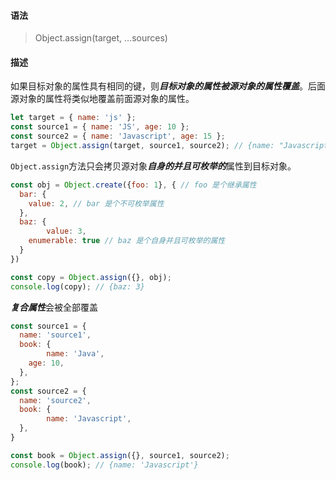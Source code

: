 #### 语法

> Object.assign(target, …sources)

#### 描述

如果目标对象的属性具有相同的键，则***目标对象的属性被源对象的属性覆盖***。后面源对象的属性将类似地覆盖前面源对象的属性。

```js
let target = { name: 'js' };
const source1 = { name: 'JS', age: 10 };
const source2 = { name: 'Javascript', age: 15 };
target = Object.assign(target, source1, source2); // {name: "Javascript", age: 15}
```



`Object.assign`方法只会拷贝源对象***自身的并且可枚举的***属性到目标对象。

```js
const obj = Object.create({foo: 1}, { // foo 是个继承属性
  bar: {
    value: 2, // bar 是个不可枚举属性
  },
  baz: {
		value: 3,
    enumerable: true // baz 是个自身并且可枚举的属性
  }
})

const copy = Object.assign({}, obj);
console.log(copy); // {baz: 3}
```



***复合属性***会被全部覆盖

```js
const source1 = {
  name: 'source1',
  book: {
		name: 'Java',
    age: 10,
  },
};
const source2 = {
  name: 'source2',
  book: {
		name: 'Javascript',
  },
}

const book = Object.assign({}, source1, source2); 
console.log(book); // {name: 'Javascript'}
```

